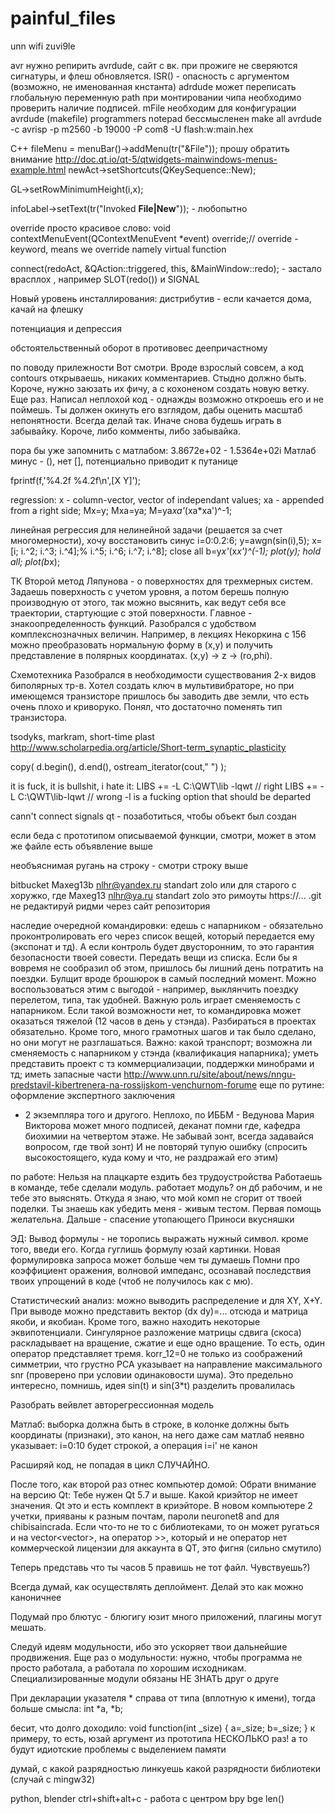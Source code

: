 # painful_files

unn wifi
zuvi9le

avr
нужно репирить avrdude, сайт с вк.
при прожиге не сверяются сигнатуры, и флеш обновляется. ISR() - опасность с аргументом (возможно, не именованная кнстанта)
adrdude может переписать глобальную переменную path
при монтировании чипа необходимо проверить наличие подписей.
mFile необходим для конфигурации avrdude (makefile)
programmers notepad бессмысленен
make all
avrdude -c avrisp -p m2560 -b 19000 -P com8 -U flash:w:main.hex

С++
fileMenu = menuBar()->addMenu(tr("&File")); прошу обратить внимание http://doc.qt.io/qt-5/qtwidgets-mainwindows-menus-example.html
newAct->setShortcuts(QKeySequence::New);

GL->setRowMinimumHeight(i,x); 

infoLabel->setText(tr("Invoked <b>File|New</b>")); - любопытно

override просто красивое слово:
void contextMenuEvent(QContextMenuEvent *event) override;// override - keyword, means we override namely virtual function

connect(redoAct, &QAction::triggered, this, &MainWindow::redo); - застало врасплох , например SLOT(redo()) и SIGNAL


Новый уровень инсталлирования: дистрибутив - если качается дома, качай на флешку

потенциация и депрессия

обстоятельственный оборот в противовес деепричастному

по поводу прилежности
Вот смотри. Вроде взрослый совсем, а код contours открываешь, никаких комментариев. Стыдно должно быть. Короче, нужно заюзать их фичу,
а с кохоненом создать новую ветку. Еще раз. Написал неплохой код - однажды возможно откроешь его и не поймешь.
Ты должен окинуть его взглядом, дабы оценить масштаб непонятности. Всегда делай так. Иначе снова будешь играть в забывайку.
Короче, либо комменты, либо забывайка.

пора бы уже запомнить с матлабом: 3.8672e+02 - 1.5364e+02i
Матлаб минус - (), нет [], потенциально приводит к путанице

fprintf(f,'%4.2f   %4.2f\n',[X Y]'); 

regression:
x - column-vector, vector of independant values;
xa - appended from a right side;
Mx=y;
Mxa=ya;
M=ya*xa'*(xa*xa')^-1;

линейная регрессия для нелинейной задачи (решается за счет многомерности), хочу восстановить синус
i=0:0.2:6;
y=awgn(sin(i),5);
x=[i; i.^2; i.^3; i.^4];% i.^5; i.^6; i.^7; i.^8];
close all
b=y*x'*(x*x')^(-1);
plot(y);
hold all;
plot(b*x);

ТК
Второй метод Ляпунова - о поверхностях для трехмерных систем. Задаешь поверхность с учетом уровня, а потом берешь полную производную от этого, так можно высянить, как ведут себя все траектории, стартующие с этой поверхности. Главное - знакоопределенность функций.
Разобрался с удобством комплекснозначных величин. Например, в лекциях Некоркина с 156 можно преобразовать нормальную форму в (х,у) и получить представление в полярных координатах. (x,y) -> z -> (ro,phi).

Схемотехника
Разобрался в необходимости существования 2-х видов биполярных тр-в. Хотел создать ключ в мультивибраторе, но при имеющемся транзисторе пришлось бы заводить две земли, что есть очень плохо и криворуко. Понял, что достаточно поменять тип транзистора.

tsodyks, markram, short-time plast
http://www.scholarpedia.org/article/Short-term_synaptic_plasticity

copy( d.begin(), d.end(), ostream_iterator<int>(cout," ") );

it is fuck, it is bullshit, i hate it: 
LIBS += -L C:\QWT\lib -lqwt // right
LIBS += -L C:\QWT\lib-lqwt // wrong
-l is a fucking option that should be departed

cann't connect signals qt - позаботиться, чтобы
объект был создан

если беда с прототипом описываемой функции, смотри, может в этом же файле есть объявление выше

необъяснимая ругань на строку - смотри строку выше

bitbucket
Maxeg13b
nlhr@yandex.ru
standart zolo
или для старого с хоружко, где Maxeg13
nlhr@ya.ru
standart zolo 
это римоуты https://... .git
не редактируй ридми через сайт репозитория


наследие очередной командировки:
едешь с напарником - обязательно проконтролировать его через список вещей, который передается ему (экспонат и тд). А если контроль будет двусторонним, то это гарантия безопасности твоей совести. Передать вещи из списка. Если бы я вовремя не сообразил об этом, пришлось бы лишний день потратить на  поездки.
Булщит вроде брошюрок в самый последний момент. Можно воспользоваться этим с выгодой - например, выклянчить поездку перелетом, типа, так удобней.
Важную роль играет сменяемость с напарником. Если такой возможности нет, то командировка может оказаться тяжелой (12 часов в день у стэнда).
Разбираться в проектах обязательно.
Кроме того, много грамотных шагов и так было сделано, но они могут не разглашаться. 
Важно: какой транспорт; возможна ли сменяемость с напарником у стэнда (квалификация напарника); уметь представить проект с тз коммерциализации, поддержки минобрами и тд; иметь запасные части
http://www.unn.ru/site/about/news/nngu-predstavil-kibertrenera-na-rossijskom-venchurnom-forume
еще по рутине:
оформление экспертного заключения
- 2 экземпляра того и другого. Неплохо, по ИББМ - Ведунова Мария Викторова может много подписей, деканат помни где, кафедра биохимии на четвертом этаже. Не забывай зонт, всегда задавайся вопросом, где твой зонт) И не повторяй тупую ошибку (спросить высокостоящего, куда кому и что, не
раздражай его этим)

по работе:
Нельзя на плацкарте ездить без трудоустройства
Работаешь в команде, тебе сделали модуль. работает модуль? он дб рабочим, и не тебе это выяснять. Откуда я знаю, что мой комп не сгорит от твоей поделки. Ты знаешь как убедить меня - живым тестом. Первая помощь желательна. Дальше - спасение утопающего
Приноси вкусняшки


ЭД:
Вывод формулы - не торопись выражать нужный символ. кроме того, введи его. 
Когда гуглишь формулу юзай картинки. Новая формулировка запроса может больше чем ты думаешь
Помни про коэффициент оражения, волновой импеданс, осознавай последствия твоих упрощений в коде (чтоб не получилось как с мю).

Статистический анализ:
можно выводить распределение и для XY, X+Y. При выводе можно представить вектор (dx dy)=... отсюда и матрица якоби, и якобиан.
Кроме того, важно находить некоторые эквипотенциали.
Сингулярное разложение матрицы сдвига (скоса) раскладывает на вращение, сжатие и еще одно вращение. То есть, один оператор 
представляет тремя.
korr_12=0 не только из соображений симметрии, что грустно
PCA указывает на направление максимального snr (проверено при условии одинаковости шума). Это предельно интересно, помнишь, идея sin(t) и sin(3*t) разделить провалилась

Разобрать вейвлет
авторегрессионная модель

Матлаб: выборка должна быть в строке, в колонке должны быть координаты (признаки), это канон, на него даже сам матлаб неявно указывает: i=0:10 будет строкой, а операция i=i' не канон

Расширяй код, не попадая в цикл СЛУЧАЙНО.

После того, как второй раз отнес компьютер домой:
Обрати внимание на версию Qt: Тебе нужен Qt 5.7 и выше. Какой криэйтор не имеет значения. Qt это и есть комплект в криэйторе.
В новом компьютере 2 учетки, прияваны к разным почтам, пароли neuronet8 and для chibisaincrada.
Если что-то не то с библиотеками, то он может ругаться и на vector<vector<float>>, на оператор >>, который и не оператор
нет коммерческой лицензии для аккаунта в QT, это фигня (сильно смутило)
  
Теперь представь что ты часов 5 правишь не тот файл. Чувствуешь?)

Всегда думай, как осуществлять деплоймент. Делай это как можно каноничнее

Подумай про блютус - блюгигу юзит много приложений, плагины могут мешать.

Следуй идеям модульности, ибо это ускоряет твои дальнейшие продвижения.
Еще раз о модульности: нужно, чтобы программа не просто работала, а работала по хорошим исходникам. Специализированные модули обязаны НЕ ЗНАТЬ друг о друге

При декларации указателя * справа от типа (вплотную к имени), тогда больше смысла:
int *a, *b;

бесит, что долго доходило:
void function(int _size)
{
  a=_size;
  b=_size;
}
к примеру, то есть, юзай аргумент из прототипа НЕСКОЛЬКО раз! а то будут идиотские проблемы с выделением памяти

думай, с какой разрядностью линкуешь какой разрядности библиотеки (случай с mingw32)

python, blender
ctrl+shift+alt+c - работа с центром
bpy
bge
len()

